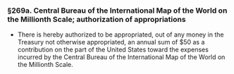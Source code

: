 ### §269a. Central Bureau of the International Map of the World on the Millionth Scale; authorization of appropriations
* There is hereby authorized to be appropriated, out of any money in the Treasury not otherwise appropriated, an annual sum of $50 as a contribution on the part of the United States toward the expenses incurred by the Central Bureau of the International Map of the World on the Millionth Scale.